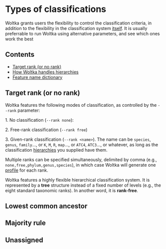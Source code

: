 # Types of classifications

Woltka grants users the flexibility to control the classification criteria, in addition to the flexibility in the classification system [itself](hierarchy.md). It is usually preferrable to run Woltka using alternative parameters, and see which ones work the best



## Contents

- [Target rank (or no rank)](#target-rank-or-no-rank)
- [How Woltka handles hierarchies](#how-woltka-handles-hierarchies)
- [Feature name dictionary](#feature-name-dictionary)


## Target rank (or no rank)

Woltka features the following modes of classification, as controlled by the `--rank` parameter:

1\. No classification (`--rank none`):

2\. Free-rank classification (`--rank free`)

3\. Given-rank classification (`--rank <name>`). The name can be `species`, `genus`, `family`..., or `K`, `M`, `R`, `map`..., or `ATC4`, `ATC3`..., or whatever, as long as the classification [hierarchies](hierarchy.md#supported-hierarchy-files) you supplied have them.

Multiple ranks can be specified simultaneously, delimited by comma (e.g., `none,free,phylum,genus,species`), in which case Woltka will generate one [profile](output.md) for each rank.

Woltka features a highly flexible hierarchical classification system. It is represented by a **tree** structure instead of a fixed number of levels (e.g., the eight standard taxonomic ranks). In another word, it is **rank-free**.


## Lowest common ancestor


## Majority rule


## Unassigned